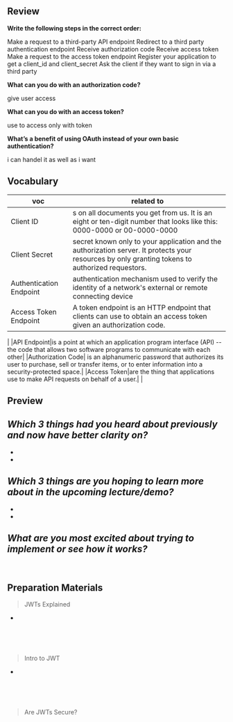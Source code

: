##  Review  

**Write the following steps in the correct order:**  

Make a request to a third-party API endpoint
Redirect to a third party authentication endpoint
Receive authorization code
Receive access token
Make a request to the access token endpoint
Register your application to get a client_id and client_secret
Ask the client if they want to sign in via a third party

**What can you do with an authorization code?**   

give user access

**What can you do with an access token?**   

use to access only with token

**What’s a benefit of using OAuth instead of your own basic authentication?**  

i can handel it as well as i want

##  Vocabulary   

| voc                               | related to |
|-------------------------------------|--------------|
|Client ID |s on all documents you get from us. It is an eight or ten-digit number that looks like this: 0000-0000 or 00-0000-0000|
|Client Secret|secret known only to your application and the authorization server. It protects your resources by only granting tokens to authorized requestors.|
|Authentication Endpoint|authentication mechanism used to verify the identity of a network's external or remote connecting device |
|Access Token Endpoint|A token endpoint is an HTTP endpoint that clients can use to obtain an access token given an authorization code.
 |
|API Endpoint|is a point at which an application program interface (API) -- the code that allows two software programs to communicate with each other|
|Authorization Code| is an alphanumeric password that authorizes its user to purchase, sell or transfer items, or to enter information into a security-protected space.|
|Access Token|are the thing that applications use to make API requests on behalf of a user.|
|



## Preview  


*Which 3 things had you heard about previously and now have better clarity on?*  
- 
- 
- 

*Which 3 things are you hoping to learn more about in the upcoming lecture/demo?*  
-   
-   
- 

*What are you most excited about trying to implement or see how it works?*  
- 

&nbsp;

## Preparation Materials

> JWTs Explained     


-

&nbsp;

&nbsp;

> Intro to JWT   

- 

&nbsp;

&nbsp;

> Are JWTs Secure?  

